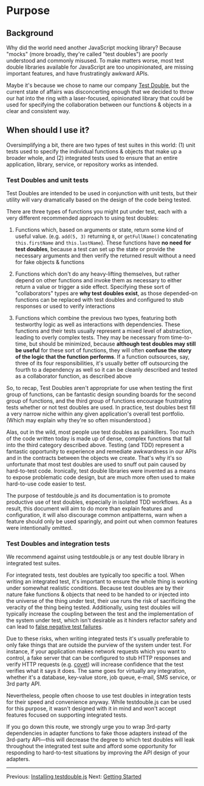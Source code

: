 # Purpose

## Background

Why did the world need another JavaScript mocking library? Because "mocks" (more
broadly, they're called "test doubles") are poorly understood and commonly
misused. To make matters worse, most test double libraries available for
JavaScript are too unopinionated, are missing important features, and have
frustratingly awkward APIs.

Maybe it's because we chose to name our company
[Test Double](http://testdouble.com), but the current state of affairs was
disconcerting enough that we decided to throw our hat into the ring with a
laser-focused, opinionated library that could be used for specifying the
collaboration between our functions & objects in a clear and consistent way.

## When should I use it?

Oversimplifying a bit, there are two types of test suites in this world: (1) unit
tests used to specify the individual functions & objects that make up a broader
whole, and (2) integrated tests used to ensure that an entire application,
library, service, or repository works as intended.

### Test Doubles and unit tests

Test Doubles are intended to be used in conjunction with unit tests, but their
utility will vary dramatically based on the design of the code being tested.

There are three types of functions you might put under test, each with a very
different recommended approach to using test doubles:

1. Functions which, based on arguments or state, return some kind of useful value.
(e.g. `add(5, 3)` returning `8`, or `getFullName()` concatenating `this.firstName`
and `this.lastName`). These functions have **no need for test doubles**, because
a test can set up the state or provide the necessary arguments and then verify
the returned result without a need for fake objects & functions

2. Functions which don't do any heavy-lifting themselves, but rather depend on
other functions and invoke them as necessary to either return a value or trigger
a side effect. Specifying these sort of "collaborators" types are **why test doubles
exist**, as those depended-on functions can be replaced with test doubles and
configured to stub responses or used to verify interactions

3. Functions which combine the previous two types, featuring both testworthy logic
as well as interactions with dependencies. These functions and their tests
usually represent a mixed level of abstraction, leading to overly complex tests.
They may be necessary from time-to-time, but should be
minimized, because **although test doubles may still be useful** for these sort of
functions, they will often **confuse the story of the logic that the function
performs**. If a function outsources, say, three of its four responsibilities,
it's usually better off outsourcing the fourth to a dependency as well so it can
be cleanly described and tested as a collaborator function, as described above

So, to recap, Test Doubles aren't appropriate for use when testing the first
group of functions, can be fantastic design sounding boards for the second group
of functions, and the third group of functions encourage frustrating tests
whether or not test doubles are used. In practice, test doubles best fill a very
narrow niche within any given application's overall test portfolio. (Which may
explain why they're so often misunderstood.)

Alas, out in the wild, most people use test doubles as painkillers. Too much of
the code written today is made up of dense, complex functions that fall into the
third category described above. Testing (and TDD) represent a fantastic
opportunity to experience and remediate awkwardness in our APIs and in the
contracts between the objects we create. That's why it's so unfortunate that
most test doubles are used to snuff out pain caused by hard-to-test code.
Ironically, test double libraries were invented as a means to expose problematic
code design, but are much more often used to make hard-to-use code easier to
test.

The purpose of testdouble.js and its documentation is to promote productive use
of test doubles, especially in isolated TDD workflows. As a result, this
document will aim to do more than explain features and configuration, it will
also discourage common antipatterns, warn when a feature should only be used
sparingly, and point out when common features were intentionally omitted.

### Test Doubles and integration tests

We recommend against using testdouble.js or any test double library in
integrated test suites.

For integrated tests, test doubles are typically too specific a tool. When
writing an integrated test, it's important to ensure the whole thing is working
under somewhat realistic conditions. Because test doubles are by their nature
fake functions & objects that need to be handed to or injected into the universe
of the thing under test, their use runs the risk of sacrificing the veracity of
the thing being tested. Additionally, using test doubles will typically increase
the coupling between the test and the implementation of the system under test,
which isn't desirable as it hinders refactor safety and can lead to [false
negative test
failures](http://github.com/testdouble/contributing-tests/wiki/Test-Failure-Analysis).

Due to these risks, when writing integrated tests it's usually preferable to only
fake things that are outside the purview of the system under test. For instance, if
your application makes network requests which you want to control, a fake server
that can be configured to stub HTTP responses and verify HTTP requests (e.g.
[covet](https://github.com/testdouble/covet)) will increase confidence that the
test verifies what it says it does. The same goes for virtually any integration,
whether it's a database, key-value store, job queue, e-mail, SMS service, or 3rd
party API.

Nevertheless, people often choose to use test doubles in integration tests for
their speed and convenience anyway. While testdouble.js can be used for this
purpose, it wasn't designed with it in mind and won't accept features focused on
supporting integrated tests.

If you go down this route, we strongly urge you to wrap 3rd-party dependencies
in adapter functions to fake those adapters instead of the 3rd-party API—this
will decrease the degree to which test doubles will leak throughout the
integrated test suite and afford some opportunity for responding to hard-to-test
situations by improving the API design of your adapters.

***
Previous: [Installing testdouble.js](1-installation.md)
Next:  [Getting Started](3-getting-started.md)
